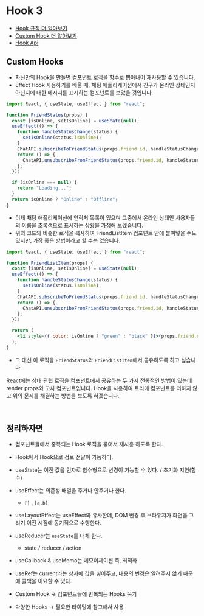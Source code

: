 # Hook 3

- [Hook 규칙 더 알아보기](https://ko.reactjs.org/docs/hooks-rules.html)
- [Custom Hook 더 알아보기](https://ko.reactjs.org/docs/hooks-custom.html)
- [Hook Api](https://ko.reactjs.org/docs/hooks-reference.html)
  <br/>

## Custom Hooks

- 자신만의 Hook을 만들면 컴포넌트 로직을 함수로 뽑아내어 재사용할 수 있습니다.
- Effect Hook 사용하기를 배울 때, 채팅 애플리케이션에서 친구가 온라인 상태인지 아닌지에 대한 메시지를 표시하는 컴포넌트를 보았을 것입니다.

```jsx
import React, { useState, useEffect } from "react";

function FriendStatus(props) {
  const [isOnline, setIsOnline] = useState(null);
  useEffect(() => {
    function handleStatusChange(status) {
      setIsOnline(status.isOnline);
    }
    ChatAPI.subscribeToFriendStatus(props.friend.id, handleStatusChange);
    return () => {
      ChatAPI.unsubscribeFromFriendStatus(props.friend.id, handleStatusChange);
    };
  });

  if (isOnline === null) {
    return "Loading...";
  }
  return isOnline ? "Online" : "Offline";
}
```

- 이제 채팅 애플리케이션에 연락처 목록이 있으며 그중에서 온라인 상태인 사용자들의 이름을 초록색으로 표시하는 상황을 가정해 보겠습니다.
- 위의 코드와 비슷한 로직을 복사하여 FriendListItem 컴포넌트 안에 붙여넣을 수도 있지만, 가장 좋은 방법이라고 할 수는 없습니다.

```jsx
import React, { useState, useEffect } from "react";

function FriendListItem(props) {
  const [isOnline, setIsOnline] = useState(null);
  useEffect(() => {
    function handleStatusChange(status) {
      setIsOnline(status.isOnline);
    }
    ChatAPI.subscribeToFriendStatus(props.friend.id, handleStatusChange);
    return () => {
      ChatAPI.unsubscribeFromFriendStatus(props.friend.id, handleStatusChange);
    };
  });

  return (
    <li style={{ color: isOnline ? "green" : "black" }}>{props.friend.name}</li>
  );
}
```

- 그 대신 이 로직을 `FriendStatus`와 `FriendListItem`에서 공유하도록 하고 싶습니다.

React에는 상태 관련 로직을 컴포넌트에서 공유하는 두 가지 전통적인 방법이 있는데 render props와 고차 컴포넌트입니다. Hook을 사용하여 트리에 컴포넌트를 더하지 않고 위의 문제를 해결하는 방법을 보도록 하겠습니다.

<br/>

## 정리하자면

- 컴포넌트들에서 중복되는 Hook 로직을 묶어서 재사용 하도록 한다.
- Hook에서 Hook으로 정보 전달이 가능하다.
- useState는 이전 값을 인자로 함수형으로 변경이 가능할 수 있다. / 초기화 지연(함수)
- useEffect는 의존성 배열을 주거나 안주거나 한다.
  - `[]` , `[a,b]`
- useLayoutEffect는 useEffect와 유사한데, DOM 변경 후 브라우저가 화면을 그리기 이전 시점에 동기적으로 수행한다.
- useReducer는 `useState`를 대체 한다.
  - state / reducer / action
- useCallback & useMemo는 메모이제이션 즉, 최적화
- useRef는 current라는 상자에 값을 넣어주고, 내용의 변경은 알려주지 않기 때문에 콜백을 이요할 수 있다.

- Custom Hook -> 컴포넌트들에 반복되는 Hooks 묶기
- 다양한 Hooks -> 필요한 타이밍에 참고해서 사용
